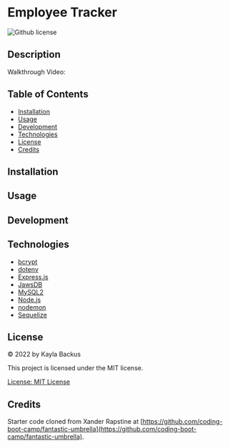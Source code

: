 # Employee Tracker
![Github license](https://img.shields.io/badge/license-MIT-blue.svg)

## Description
Walkthrough Video:

## Table of Contents
- [Installation](#installation)
- [Usage](#usage)
- [Development](#development)
- [Technologies](#technologies)
- [License](#license)
- [Credits](#credits)

## Installation

## Usage

## Development

## Technologies
- [bcrypt](https://www.npmjs.com/package/bcrypt)
- [dotenv](https://www.npmjs.com/package/dotenv)
- [Express.js](https://expressjs.com/)
- [JawsDB](https://elements.heroku.com/addons/jawsdb)
- [MySQL2](https://www.npmjs.com/package/mysql2)
- [Node.js](https://nodejs.dev/)
- [nodemon](https://www.npmjs.com/package/nodemon)
- [Sequelize](https://www.npmjs.com/package/sequelize)


## License
&copy; 2022 by Kayla Backus

This project is licensed under the MIT license.

[License: MIT License](https://opensource.org/licenses/MIT)

## Credits
Starter code cloned from Xander Rapstine at [https://github.com/coding-boot-camp/fantastic-umbrella](https://github.com/coding-boot-camp/fantastic-umbrella).